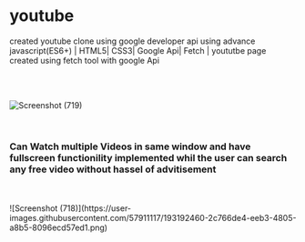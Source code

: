 # youtube
created youtube clone using google developer api using advance javascript(ES6+) | HTML5| CSS3| Google Api| Fetch |
yoututbe page created using fetch tool with google Api

<br>
<br>

![Screenshot (719)](https://user-images.githubusercontent.com/57911117/193192296-abb3d0a6-9158-4c0f-aeea-76652324b00d.png)


<br>
<h3>Can Watch multiple Videos in same window and have fullscreen functionility implemented whil the user can search any free video without hassel of advitisement</h3>
<br>
<br>
![Screenshot (718)](https://user-images.githubusercontent.com/57911117/193192460-2c766de4-eeb3-4805-a8b5-8096ecd57ed1.png)
<br>
